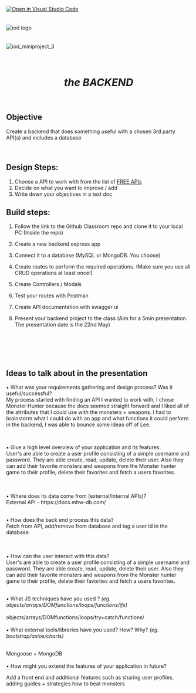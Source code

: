 [![Open in Visual Studio Code](https://classroom.github.com/assets/open-in-vscode-718a45dd9cf7e7f842a935f5ebbe5719a5e09af4491e668f4dbf3b35d5cca122.svg)](https://classroom.github.com/online_ide?assignment_repo_id=11095716&assignment_repo_type=AssignmentRepo)
</br></br></br>
![iod logo](https://x4w8f4y8.rocketcdn.me/wp-content/uploads/2020/05/iod_h_tp_white_c.png)
</br></br></br>
![iod_miniproject_3](https://i.ibb.co/Gx5cNRS/Screenshot-2023-05-03-at-11-12-47-PM.png)
</br></br></br>

<div align="center">

# _the BACKEND_

</div>

</br>

## Objective

Create a backend that does something useful with a chosen 3rd party API(s) and includes a database

<br>

## Design Steps:

1. Choose a API to work with from the list of [FREE APIs](https://docs.google.com/spreadsheets/d/15iDpjqyBkSse9wcN7vvQvORBvX8P_ivAjm-iKXp776Y/edit#gid=0)
2. Decide on what you want to improve / add
3. Write down your objectives in a text doc

## Build steps:

1. Follow the link to the Github Classroom repo and clone it to your local PC
   (Inside the repo)
2. Create a new backend express app
3. Connect it to a database (MySQL or MongoDB. You choose)
4. Create routes to perform the required operations. (Make sure you use all CRUD operations at least once!)
5. Create Controllers / Modals
6. Test your routes with Postman
7. Create API documentation with swagger ui

8. Present your backend project to the class (Aim for a 5min presentation. The presentation date is the 22nd May)

<br><br><br><br>

## Ideas to talk about in the presentation

▪ What was your requirements gathering and design process? Was it useful/successful?
</br>
My process started with finding an API I wanted to work with, I chose Monster Hunter because the docs seemed straight forward and I liked all of the attributes that I could use with the monsters + weapons. I had to brainstorm what I could do with an app and what functions it could perform in the backend, I was able to bounce some ideas off of Lee.

</br>

▪ Give a high level overview of your application and its features.
</br>
User's are able to create a user profile consisting of a simple username and password. They are able create, read, update, delete their user. Also they can add their favorite monsters and weapons from the Monster hunter game to their profile, delete their favorites and fetch a users favorites.

</br>
</br>
▪ Where does its data come from (external/internal APIs)?</br>
External API - https://docs.mhw-db.com/
</br>
</br>

▪ How does the back end process this data?</br>
Fetch from API, add/remove from database and tag a user Id in the database.

</br>
</br>
▪ How can the user interact with this data?</br>
User's are able to create a user profile consisting of a simple username and password. They are able create, read, update, delete their user. Also they can add their favorite monsters and weapons from the Monster hunter game to their profile, delete their favorites and fetch a users favorites.
</br>
</br>

▪ What JS techniques have you used ?
_(eg. objects/arrays/DOMfunctions/loops/functions/ifs)_
</br>
</br>
objects/arrays/DOMfunctions/loops/try+catch/functions/
</br>
</br>
▪ What external tools/libraries have you used? How? Why?
_(eg. bootstrap/axios/charts)_

</br>
Mongoose + MongoDB
</br>
</br>
▪ How might you extend the features of your application in future?

Add a front end and additional features such as sharing user profiles, adding guides + strategies how to beat monsters
</br>
</br></br></br></br></br>
